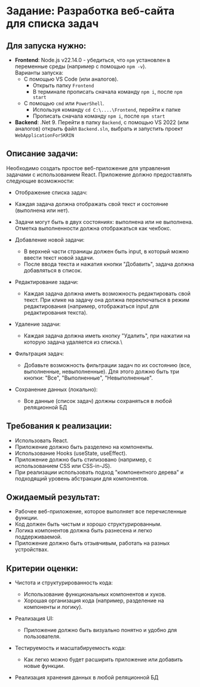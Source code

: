 # Задание: Разработка веб-сайта для списка задач

## Для запуска нужно:
- **Frontend**: Node.js v22.14.0 - убедиться, что ```npm``` установлен в переменные среды (например с помощью ```npm -v```).\
Варианты запуска:
  - С помощью VS Code (или аналогов).
    - Открыть папку ```Frontend```
    - В терминале прописать сначала команду ```npm i```, после  ```npm start```
  - С помощью ```cmd``` или ```PowerShell```.
    - Используя команду ```cd C:\....\Frontend```, перейти к папке
    - Прописать сначала команду ```npm i```, после  ```npm start```
- **Backend**: .Net 9. Перейти в папку ```Backend```, с помощью VS 2022 (или аналогов) открыть файл ```Backend.sln```, выбрать и запустить проект ```WebApplicationForSKRIN```

## Описание задачи:

Необходимо создать простое веб-приложение для управления задачами с использованием React. Приложение должно предоставлять следующие возможности:

- Отображение списка задач:
 - Каждая задача должна отображать свой текст и состояние (выполнена или нет).
 - Задачи могут быть в двух состояниях: выполнена или не выполнена. Отметка выполненности должна отображаться как чекбокс.

- Добавление новой задачи:
  - В верхней части страницы должен быть input, в который можно ввести текст новой задачи.
  - После ввода текста и нажатия кнопки "Добавить", задача должна добавляться в список.

- Редактирование задачи:
  - Каждая задача должна иметь возможность редактировать свой текст. При клике на задачу она должна переключаться в режим редактирования (например, отображаться input для редактирования текста).

- Удаление задачи:
  - Каждая задача должна иметь кнопку "Удалить", при нажатии на которую задача удаляется из списка.\

- Фильтрация задач:
  - Добавьте возможность фильтрации задач по их состоянию (все, выполненные, невыполненные). Для этого должно быть три кнопки: "Все", "Выполненные", "Невыполненные".

- Сохранение данных (локально):
  - Все данные (список задач) должны сохраняться в любой реляционной БД

## Требования к реализации:
- Использовать React.
- Приложение должно быть разделено на компоненты.
- Использование Hooks (useState, useEffect).
- Приложение должно быть стилизовано (например, с использованием CSS или CSS-in-JS).
- При реализации использовать подход "компонентного дерева" и подходящий уровень абстракции для компонентов.

## Ожидаемый результат:
- Рабочее веб-приложение, которое выполняет все перечисленные функции.
- Код должен быть чистым и хорошо структурированным.
- Логика компонентов должна быть разнесена и легко поддерживаемой.
- Приложение должно быть отзывчивым, работать на разных устройствах.

## Критерии оценки:

- Чистота и структурированность кода:
  - Использование функциональных компонентов и хуков.
  - Хорошая организация кода (например, разделение на компоненты и логику).

- Реализация UI:
  - Приложение должно быть визуально понятно и удобно для пользователя.

- Тестируемость и масштабируемость кода:
  - Как легко можно будет расширить приложение или добавить новые функции.

- Реализация хранения данных в любой реляционной БД
